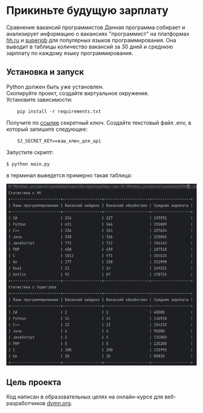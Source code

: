 # Прикиньте будущую зарплату
Сравнение вакансий программистов
Данная программа собирает и анализирует информацию о вакансиях "программист" на платформах
[hh.ru](https://hh.ru) и [superjob](https://www.superjob.ru/) для популярных языков программирования.
Она выводит в таблицы количество вакансий за 30 дней и среднюю зарплату по каждому языку программирования.

## Установка и запуск

Python должен быть уже установлен.  
Скопируйте проект, создайте виртуальное окружение.  
Установите зависимости:

        pip install -r requirements.txt

Получите по [ссылке](https://api.superjob.ru/info/) секретный ключ. Создайте текстовый файл .env,
в который запишите следующее:

        SJ_SECRET_KEY==ваш_ключ_для_api

Запустите скрипт:

    $ python main.py

в терминал выведется примерно такая таблица:

![salary_demo_table.png](salary_demo_table.png)

## Цель проекта
Код написан в образовательных целях на онлайн-курсе для веб-разработчиков [dvmn.org](https://dvmn.org).